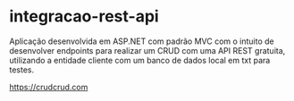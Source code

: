 # integracao-rest-api

Aplicação desenvolvida em ASP.NET com padrão MVC com o intuito de desenvolver endpoints para realizar um CRUD com uma API REST gratuita,
utilizando a entidade cliente com um banco de dados local em txt para testes.

https://crudcrud.com
